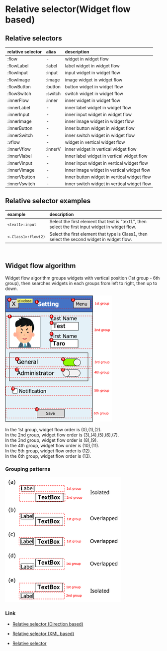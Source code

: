 # Relative selector(Widget flow based)

## Relative selectors

| relative selector | alias    | description                                 |
|:------------------|:---------|:--------------------------------------------|
| :flow             | -        | widget in widget flow                       |
| :flowLabel        | :label   | label widget in widget flow                 |
| :flowInput        | :input   | input widget in widget flow                 |
| :flowImage        | :image   | image widget in widget flow                 |
| :flowButton       | :button  | button widget in widget flow                |
| :flowSwitch       | :switch  | switch widget in widget flow                |
| :innerFlow        | :inner   | inner widget in widget flow                 |
| :innerLabel       | -        | inner label widget in widget flow           |
| :innerInput       | -        | inner input widget in widget flow           |
| :innerImage       | -        | inner image widget in widget flow           |
| :innerButton      | -        | inner button widget in widget flow          |
| :innerSwitch      | -        | inner switch widget in widget flow          |
| :vflow            | -        | widget in vertical widget flow              |
| :innerVflow       | :innerV  | inner widget in vertical widget flow        |
| :innerVlabel      | -        | inner label widget in vertical widget flow  |
| :innerVinput      | -        | inner input widget in vertical widget flow  |
| :innerVimage      | -        | inner image widget in vertical widget flow  |
| :innerVbutton     | -        | inner button widget in vertical widget flow |
| :innerVswitch     | -        | inner switch widget in vertical widget flow |

## Relative selector examples

| example                  | description                                                                                       |
|:-------------------------|:--------------------------------------------------------------------------------------------------|
| `<text1>:input`          | Select the first element that text is "text1", then select the first input widget in widget flow. |
| `<.Class1>:flow(2)`      | Select the first element that type is Class1, then select the second widget in widget flow.       |

<br>

## Widget flow algorithm

Widget flow algorithm groups widgets with vertical position (1st group - 6th group), then searches widgets in each
groups
from left to right, then up to down.

![Widget flow](../../_images/widget_flow.png)

In the 1st group, widget flow order is (0),(1),(2). <br>
In the 2nd group, widget flow order is (3),(4),(5),(6),(7). <br>
In the 3nd group, widget flow order is (8),(9). <br>
In the 4th group, widget flow order is (10),(11). <br>
In the 5th group, widget flow order is (12). <br>
In the 6th group, widget flow order is (13). <br>

### Grouping patterns

![Widget flow Grouping](../../_images/widget_flow_grouping.png)

### Link

- [Relative selector (Direction based)](relative_selector_direction.md)

- [Relative selector (XML based)](relative_selector_xml.md)

- [Relative selector](relative_selector.md)

